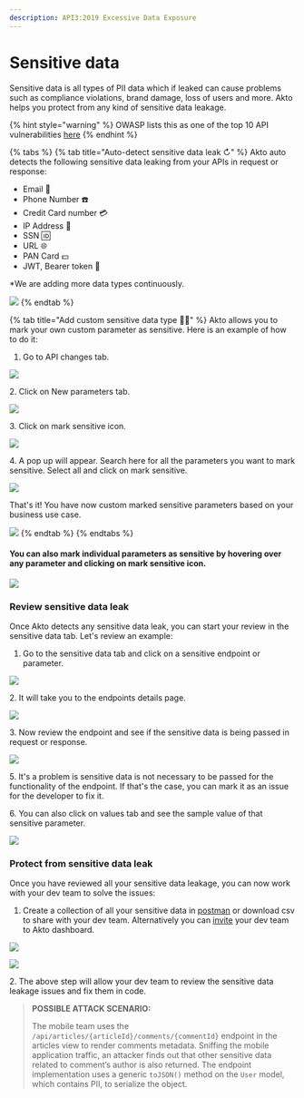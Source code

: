 ```yaml
---
description: API3:2019 Excessive Data Exposure
---
```


# Sensitive data

Sensitive data is all types of PII data which if leaked can cause problems such as compliance violations, brand damage, loss of users and more. Akto helps you protect from any kind of sensitive data leakage.&#x20;

{% hint style="warning" %}
OWASP lists this as one of the top 10 API vulnerabilities [here](https://github.com/OWASP/API-Security/blob/master/2019/en/src/0xa3-excessive-data-exposure.md)
{% endhint %}

{% tabs %}
{% tab title="Auto-detect sensitive data leak ↻" %}
Akto auto detects the following sensitive data leaking from your APIs in request or response:

* Email 📧
* Phone Number ☎️
* Credit Card number 💳
* IP Address 🔢
* SSN 🆔
* URL 🌐
* PAN Card 💵
* JWT, Bearer token 🔑

\*We are adding more data types continuously.

![](<../.gitbook/assets/Frame 34.png>)
{% endtab %}

{% tab title="Add custom sensitive data type ✍🏽" %}
Akto allows you to mark your own custom parameter as sensitive. Here is an example of how to do it:

1. Go to API changes tab.

![](<../.gitbook/assets/Frame 35 (1).png>)

&#x20;&#x20;

2\. Click on New parameters tab.

![](<../.gitbook/assets/Screen Shot 2022-03-09 at 10.51.01 AM.png>)



&#x20; 3\. Click on mark sensitive icon.

![](<../.gitbook/assets/Frame 36.png>)

&#x20;&#x20;

4\. A pop up will appear. Search here for all the parameters you want to mark sensitive.   Select all and click on mark sensitive.

![](<../.gitbook/assets/Frame 37.png>)



That's it! You have now custom marked sensitive parameters based on your business use case.

![](<../.gitbook/assets/Frame 38.png>)
{% endtab %}
{% endtabs %}

#### You can also mark individual parameters as sensitive by hovering over any parameter and clicking on mark sensitive icon.&#x20;

![](<../.gitbook/assets/Frame 39.png>)

### **Review sensitive data leak**

Once Akto detects any sensitive data leak, you can start your review in the sensitive data tab. Let's review an example:&#x20;

1. Go to the sensitive data tab and click on a sensitive endpoint or parameter.

![](<../.gitbook/assets/Frame 41.png>)

&#x20;2\. It will take you to the endpoints details page.

![](<../.gitbook/assets/Frame 42.png>)

&#x20; 3\. Now review the endpoint and see if the sensitive data is being passed in request or response.

![](<../.gitbook/assets/Frame 43.png>)

&#x20; 5\. It's a problem is sensitive data is not necessary to be passed for the functionality of the endpoint. If that's the case, you can mark it as an issue for the developer to fix it.&#x20;

&#x20; 6\. You can also click on values tab and see the sample value of that sensitive parameter.&#x20;

![](<../.gitbook/assets/Frame 47.png>)

### Protect from sensitive data leak

Once you have reviewed all your sensitive data leakage, you can now work with your dev team to solve the issues:

1. Create a collection of all your sensitive data in [postman](broken-reference) or download csv to share with your dev team. Alternatively you can [invite](broken-reference) your dev team to Akto dashboard.&#x20;

![](<../.gitbook/assets/Frame 45 (1).png>)

![](<../.gitbook/assets/Frame 44.png>)

&#x20; 2\. The above step will allow your dev team to review the sensitive data leakage issues and fix them in code.

> **POSSIBLE ATTACK SCENARIO:**
>
> The mobile team uses the `/api/articles/{articleId}/comments/{commentId}` endpoint in the articles view to render comments metadata. Sniffing the mobile application traffic, an attacker finds out that other sensitive data related to comment’s author is also returned. The endpoint implementation uses a generic `toJSON()` method on the `User` model, which contains PII, to serialize the object.

